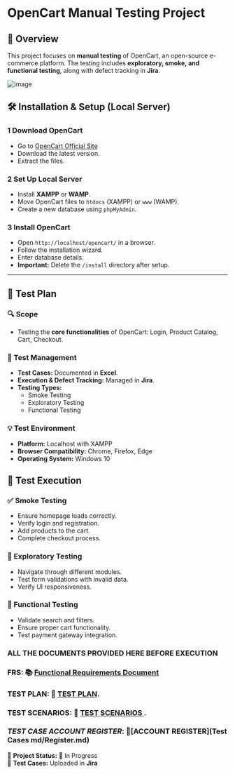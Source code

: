 # OpenCart Manual Testing Project

## 📌 Overview
This project focuses on **manual testing** of OpenCart, an open-source e-commerce platform. The testing includes **exploratory, smoke, and functional testing**, along with defect tracking in **Jira**.

![image](https://github.com/user-attachments/assets/97c57bd6-38c5-40da-a6bb-92a3f7fe78c3)


## 🛠️ Installation & Setup (Local Server)

### **1 Download OpenCart**
- Go to [OpenCart Official Site](https://www.opencart.com/)
- Download the latest version.
- Extract the files.

### **2 Set Up Local Server**
- Install **XAMPP** or **WAMP**.
- Move OpenCart files to `htdocs` (XAMPP) or `www` (WAMP).
- Create a new database using `phpMyAdmin`.

### **3 Install OpenCart**
- Open `http://localhost/opencart/` in a browser.
- Follow the installation wizard.
- Enter database details.
- **Important:** Delete the `/install` directory after setup.

---

## 🔹 Test Plan

### **🔍 Scope**
- Testing the **core functionalities** of OpenCart: Login, Product Catalog, Cart, Checkout.

### **📝 Test Management**
- **Test Cases:** Documented in **Excel**.
- **Execution & Defect Tracking:** Managed in **Jira**.
- **Testing Types:**
  - Smoke Testing
  - Exploratory Testing
  - Functional Testing

### **💡 Test Environment**
- **Platform:** Localhost with XAMPP
- **Browser Compatibility:** Chrome, Firefox, Edge
- **Operating System:** Windows 10

## 🏁 Test Execution

### **✅ Smoke Testing**
- Ensure homepage loads correctly.
- Verify login and registration.
- Add products to the cart.
- Complete checkout process.

### **🔎 Exploratory Testing**
- Navigate through different modules.
- Test form validations with invalid data.
- Verify UI responsiveness.

### **📌 Functional Testing**
- Validate search and filters.
- Ensure proper cart functionality.
- Test payment gateway integration.

### **ALL THE DOCUMENTS PROVIDED HERE BEFORE EXECUTION**
### **FRS**: 📚 [Functional Requirements Document](FRS/FUNCTIONAL%20REQUIREMENTS%20DOCUMENT/FUNCTIONAL%20REQUIREMENTS%20DOCUMENT.md)
### **TEST PLAN**: 📔 [TEST PLAN](TestPlan/TestPlan.md).
### **TEST SCENARIOS**: 📔 [TEST SCENARIOS ](TestScenarios/TestScenarios.md).
### ***TEST CASE ACCOUNT REGISTER***: 📕[ACCOUNT REGISTER](Test Cases md/Register.md)


📢 **Project Status:** 🚀 In Progress  
📂 **Test Cases:** Uploaded in **Jira**

